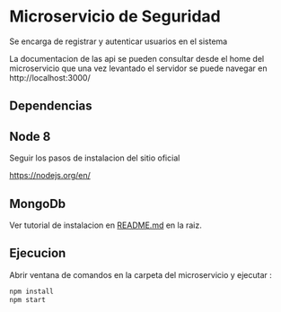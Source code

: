 Microservicio de Seguridad
=

Se encarga de registrar y autenticar usuarios en el sistema

La documentacion de las api se pueden consultar desde el home del microservicio
que una vez levantado el servidor se puede navegar en http://localhost:3000/

Dependencias
-

Node 8
-

Seguir los pasos de instalacion del sitio oficial

<https://nodejs.org/en/>

MongoDb
-

Ver tutorial de instalacion en [README.md](../README.md) en la raiz.

Ejecucion
-

Abrir ventana de comandos en la carpeta del microservicio y ejecutar :

```bash
npm install
npm start
```
